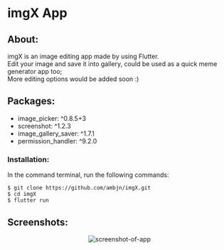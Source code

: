 # imgX App

## About:

imgX is an image editing app made by using Flutter. <br>
Edit your image and save it into gallery, could be used as a quick meme generator app too; <br>
More editing options would be added soon :)

## Packages:

<ul>
<li> image_picker: ^0.8.5+3 </li>
<li> screenshot: ^1.2.3 </li>
<li> image_gallery_saver: ^1.7.1 </li>
<li> permission_handler: ^9.2.0 </li>
</ul>

### Installation:

In the command terminal, run the following commands:

    $ git clone https://github.com/ambjn/imgX.git
    $ cd imgX
    $ flutter run

## Screenshots:

<center> <img src = screenshots/1.png alt='screenshot-of-app'> </center>
